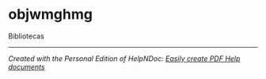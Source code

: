 # objwmghmg

Bibliotecas
***
_Created with the Personal Edition of HelpNDoc: [Easily create PDF Help documents](<https://www.helpndoc.com/feature-tour>)_
